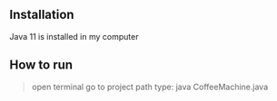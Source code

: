 ## Installation

Java 11 is installed in my computer

## How to run

> open terminal
> go to project path
> type:
> java CoffeeMachine.java
